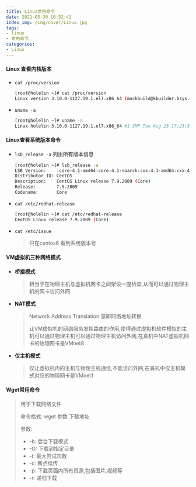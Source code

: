 ```yaml
---
title: Linux常用命令
date: 2021-05-30 16:52:41
index_img: /img/cover/Linux.jpg
tags:
- linux
- 常用命令
categories:
- Linux
---
```


#### Linux 查看内核版本

* `cat /proc/version`

  ```sh
  [root@holelin ~]# cat /proc/version
  Linux version 3.10.0-1127.19.1.el7.x86_64 (mockbuild@kbuilder.bsys.centos.org) (gcc version 4.8.5 20150623 (Red Hat 4.8.5-39) (GCC) ) #1 SMP Tue Aug 25 17:23:54 UTC 2020
  ```

* `uname -a`

  ```sh
  [root@holelin ~]# uname -a
  Linux holelin 3.10.0-1127.19.1.el7.x86_64 #1 SMP Tue Aug 25 17:23:54 UTC 2020 x86_64 x86_64 x86_64 GNU/Linux
  ```

#### Linux查看系统版本命令

* `lsb_release -a` 列出所有版本信息

  ```sh
  [root@holelin ~]# lsb_release -a
  LSB Version:    :core-4.1-amd64:core-4.1-noarch:cxx-4.1-amd64:cxx-4.1-noarch:desktop-4.1-amd64:desktop-4.1-noarch:languages-4.1-amd64:languages-4.1-noarch:printing-4.1-amd64:printing-4.1-noarch
  Distributor ID: CentOS
  Description:    CentOS Linux release 7.9.2009 (Core)
  Release:        7.9.2009
  Codename:       Core
  
  ```

* `cat /etc/redhat-release `

  ```sh
  [root@holelin ~]# cat /etc/redhat-release
  CentOS Linux release 7.9.2009 (Core)
  ```

* `cat /etc/issue`

  > 只在centos6 看到系统版本号

#### VM虚拟机三种网络模式

* **桥接模式**

  > 相当于在物理主机与虚拟机网卡之间架设一座桥梁,从而可以通过物理主机的网卡访问外网.

* **NAT模式**

  > Network Address Translation 意即网络地址转换
  >
  > 让VM虚拟机的网络服务发挥路由的作用,使得通过虚拟机软件模拟的主机可以通过物理主机可以通过物理主机访问外网,在真机中NAT虚拟机网卡的物理网卡是VMnet8

* **仅主机模式**

  > 仅让虚拟机内的主机与物理主机通信,不能访问外网,在真机中仅主机模式对应的物理网卡是VMnet1

#### Wget常用命令

> 用于下载网络文件
>
> 命令格式: wget 参数 下载地址
>
> 参数: 
>
> * -b: 后台下载模式
> * -O: 下载到指定目录
> * -t: 最大尝试次数
> * -c: 断点续传
> * -p: 下载页面内所有资源,包括图片,视频等
> * -r: 递归下载



